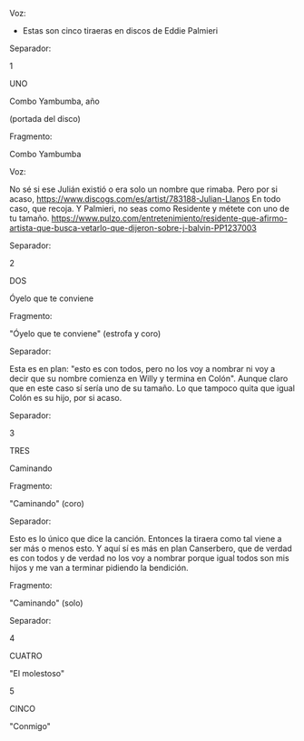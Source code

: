 Voz:

- Estas son cinco tiraeras en discos de Eddie Palmieri


Separador:

1

UNO

Combo Yambumba, año

(portada del disco)

Fragmento:

Combo Yambumba


Voz:

No sé si ese Julián existió o era solo un nombre que rimaba.
Pero por si acaso, https://www.discogs.com/es/artist/783188-Julian-Llanos
En todo caso, que recoja. 
Y Palmieri, no seas como Residente y métete con uno de tu tamaño. https://www.pulzo.com/entretenimiento/residente-que-afirmo-artista-que-busca-vetarlo-que-dijeron-sobre-j-balvin-PP1237003


Separador:

2

DOS

Óyelo que te conviene

Fragmento:

"Óyelo que te conviene" (estrofa y coro)


Separador:

Esta es en plan: "esto es con todos, pero no los voy a nombrar ni voy a decir que su nombre comienza en Willy y termina en Colón". 
Aunque claro que en este caso sí sería uno de su tamaño. 
Lo que tampoco quita que igual Colón es su hijo, por si acaso.


Separador:

3

TRES

Caminando


Fragmento:

"Caminando" (coro)


Separador:

Esto es lo único que dice la canción. Entonces la tiraera como tal viene a ser más o menos esto. Y aquí sí es más en plan Canserbero, que de verdad es con todos y de verdad no los voy a nombrar porque igual todos son mis hijos y me van a terminar pidiendo la bendición.


Fragmento:

"Caminando" (solo)



Separador:

4

CUATRO

"El molestoso"


5

CINCO

"Conmigo"
